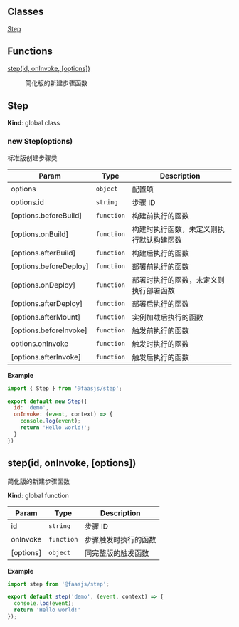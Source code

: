 ## Classes

<dl>
<dt><a href="#Step">Step</a></dt>
<dd></dd>
</dl>

## Functions

<dl>
<dt><a href="#step">step(id, onInvoke, [options])</a></dt>
<dd><p>简化版的新建步骤函数</p>
</dd>
</dl>

<a name="Step"></a>

## Step
**Kind**: global class  
<a name="new_Step_new"></a>

### new Step(options)
标准版创建步骤类


| Param | Type | Description |
| --- | --- | --- |
| options | <code>object</code> | 配置项 |
| options.id | <code>string</code> | 步骤 ID |
| [options.beforeBuild] | <code>function</code> | 构建前执行的函数 |
| [options.onBuild] | <code>function</code> | 构建时执行函数，未定义则执行默认构建函数 |
| [options.afterBuild] | <code>function</code> | 构建后执行的函数 |
| [options.beforeDeploy] | <code>function</code> | 部署前执行的函数 |
| [options.onDeploy] | <code>function</code> | 部署时执行的函数，未定义则执行部署函数 |
| [options.afterDeploy] | <code>function</code> | 部署后执行的函数 |
| [options.afterMount] | <code>function</code> | 实例加载后执行的函数 |
| [options.beforeInvoke] | <code>function</code> | 触发前执行的函数 |
| options.onInvoke | <code>function</code> | 触发时执行的函数 |
| [options.afterInvoke] | <code>function</code> | 触发后执行的函数 |

**Example**  
```js
import { Step } from '@faasjs/step';

export default new Step({
  id: 'demo',
  onInvoke: (event, context) => {
    console.log(event);
    return 'Hello world!';
  }
})
```
<a name="step"></a>

## step(id, onInvoke, [options])
简化版的新建步骤函数

**Kind**: global function  

| Param | Type | Description |
| --- | --- | --- |
| id | <code>string</code> | 步骤 ID |
| onInvoke | <code>function</code> | 步骤触发时执行的函数 |
| [options] | <code>object</code> | 同完整版的触发函数 |

**Example**  
```js
import step from '@faasjs/step';

export default step('demo', (event, context) => {
  console.log(event);
  return 'Hello world!'
});
```
